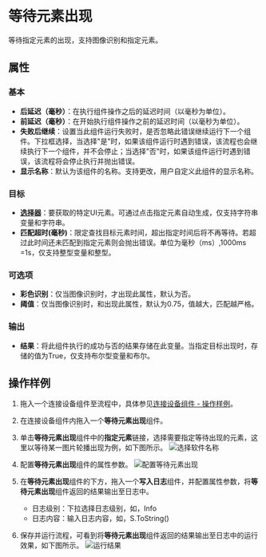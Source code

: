 # 等待元素出现
等待指定元素的出现，支持图像识别和指定元素。

## 属性

### 基本

- **后延迟（毫秒）**：在执行组件操作之后的延迟时间（以毫秒为单位）。
- **前延迟（毫秒）**：在开始执行组件操作之前的延迟时间（以毫秒为单位）。
- **失败后继续**：设置当此组件运行失败时，是否忽略此错误继续运行下一个组件。下拉框选择，当选择"是"时，如果该组件运行时遇到错误，该流程也会继续执行下一个组件，并不会停止；当选择"否"时，如果该组件运行时遇到错误，该流程将会停止执行并抛出错误。
- **显示名称**：默认为该组件的名称。支持更改，用户自定义此组件的显示名称。

### 目标

- **[选择器](../Appendix/Selector.md)**：要获取的特定UI元素。可通过点击指定元素自动生成，仅支持字符串变量和字符串。
- **匹配超时(毫秒)**：限定查找目标元素时间，超出指定时间后将不再等待。若超过此时间还未匹配到指定元素则会抛出错误。单位为毫秒（ms）,1000ms =1s，仅支持整型变量和整型。

### 可选项

- **彩色识别**：仅当图像识别时，才出现此属性，默认为否。
- **阈值**：仅当图像识别时，和出现此属性，默认为0.75，值越大，匹配越严格。

### 输出

- **结果**：将此组件执行的成功与否的结果存储在此变量。当指定目标出现时，存储的值为True，仅支持布尔型变量和布尔。
  
## 操作样例

1. 拖入一个连接设备组件至流程中，具体参见[连接设备组件 - 操作样例](./MobileConnect.md)。
2. 在连接设备组件内拖入一个**等待元素出现**组件。
3. 单击**等待元素出现**组件中的**指定元素**链接，选择需要指定等待出现的元素，这里以等待某一图片轮播出现为例，如下图所示。
   ![选择软件名称](https://docimages.blob.core.chinacloudapi.cn/images/Activities/stepshow20201224.png)
4. 配置**等待元素出现**组件的属性参数。
   ![配置等待元素出现](https://docimages.blob.core.chinacloudapi.cn/images/Activities/settingwaitelementappear20201224.png)

5. 在**等待元素出现**组件的下方，拖入一个**写入日志**组件，并配置属性参数，将**等待元素出现**组件返回的结果输出至日志中。
    - 日志级别：下拉选择日志级别，如，Info
    - 日志内容：输入日志内容，如，S.ToString()
6. 保存并运行流程，可看到将**等待元素出现**组件返回的结果输出至日志中的运行效果，如下图所示。
   ![运行结果](https://docimages.blob.core.chinacloudapi.cn/images/Activities/showwaitelementappear20201224.png)